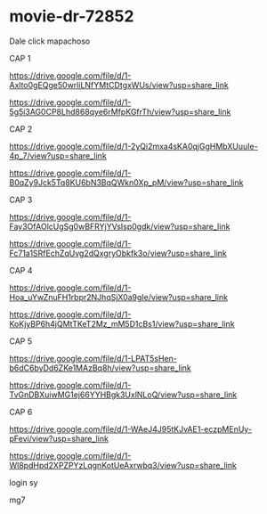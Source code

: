 # movie-dr-72852

Dale click mapachoso

CAP 1   

https://drive.google.com/file/d/1-Axlto0gEQge50wrliLNfYMtCDtgxWUs/view?usp=share_link

https://drive.google.com/file/d/1-5g5i3AG0CP8Lhd868qye6rMfpKGfrTh/view?usp=share_link

CAP 2

https://drive.google.com/file/d/1-2yQi2mxa4sKA0qjGgHMbXUuuIe-4p_7/view?usp=share_link

https://drive.google.com/file/d/1-B0qZy9Jck5Tq8KU6bN3BqQWkn0Xp_pM/view?usp=share_link

CAP 3

https://drive.google.com/file/d/1-Fay3OfAOlcUgSg0wBFRYjYVsIsp0gdk/view?usp=share_link

https://drive.google.com/file/d/1-Fc71a1SRfEchZqUvg2dQxgryObkfk3o/view?usp=share_link

CAP 4

https://drive.google.com/file/d/1-Hoa_uYwZnuFH1rbpr2NJhqSjX0a9gIe/view?usp=share_link

https://drive.google.com/file/d/1-KoKjyBP6h4jQMtTKeT2Mz_mM5D1cBs1/view?usp=share_link

CAP 5

https://drive.google.com/file/d/1-LPAT5sHen-b6dC6byDd6ZKe1MAzBq8h/view?usp=share_link

https://drive.google.com/file/d/1-TvGnDBXuiwMG1ej66YYHBgk3UxlNLoQ/view?usp=share_link

CAP 6

https://drive.google.com/file/d/1-WAeJ4J95tKJvAE1-eczpMEnUy-pFevi/view?usp=share_link

https://drive.google.com/file/d/1-Wl8pdHpd2XPZPYzLqgnKotUeAxrwbq3/view?usp=share_link


login sy

mg7


